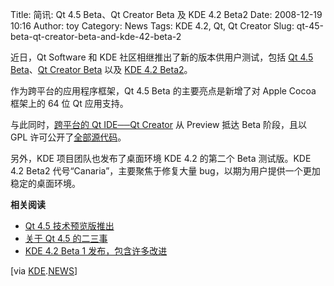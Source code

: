 Title: 简讯: Qt 4.5 Beta、Qt Creator Beta 及 KDE 4.2 Beta2
Date: 2008-12-19 10:16
Author: toy
Category: News
Tags: KDE 4.2, Qt, Qt Creator
Slug: qt-45-beta-qt-creator-beta-and-kde-42-beta-2

近日，Qt Software 和 KDE 社区相继推出了新的版本供用户测试，包括 [Qt 4.5
Beta](http://trolltech.com/about/news/qt-4.5-beta-previews-64-bit-on-mac)、[Qt
Creator Beta](http://trolltech.com/developer/qt-creator/qt-creator) 以及
[KDE 4.2 Beta2](http://kde.org/announcements/announce-4.2-beta2.php)。

作为跨平台的应用程序框架，Qt 4.5 Beta 的主要亮点是新增了对 Apple Cocoa
框架上的 64 位 Qt 应用支持。

与此同时，[跨平台的 Qt IDE──Qt
Creator](http://linuxtoy.org/archives/qt-creator.html) 从 Preview 抵达
Beta 阶段，且以 GPL
许可公开了[全部源代码](http://labs.trolltech.com/gitweb?p=qt-creator;a=summary)。

另外，KDE 项目团队也发布了桌面环境 KDE 4.2 的第二个 Beta 测试版。KDE 4.2
Beta2 代号“Canaria”，主要聚焦于修复大量
bug，以期为用户提供一个更加稳定的桌面环境。

**相关阅读**

-   [Qt 4.5
    技术预览版推出](http://linuxtoy.org/archives/qt-45-technology-preivew.html)
-   [关于 Qt 4.5
    的二三事](http://linuxtoy.org/archives/about-qt-45.html)
-   [KDE 4.2 Beta 1
    发布，包含许多改进](http://linuxtoy.org/archives/kde-42-beta-1.html)

[via
[KDE](http://dot.kde.org/1229622208/).[NEWS](http://dot.kde.org/1229613785/)]
